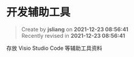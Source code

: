 开发辅助工具
===

> Create by **jsliang** on **2021-12-23 08:56:41**  
> Recently revised in **2021-12-23 08:56:41**

存放 Visio Studio Code 等辅助工具资料